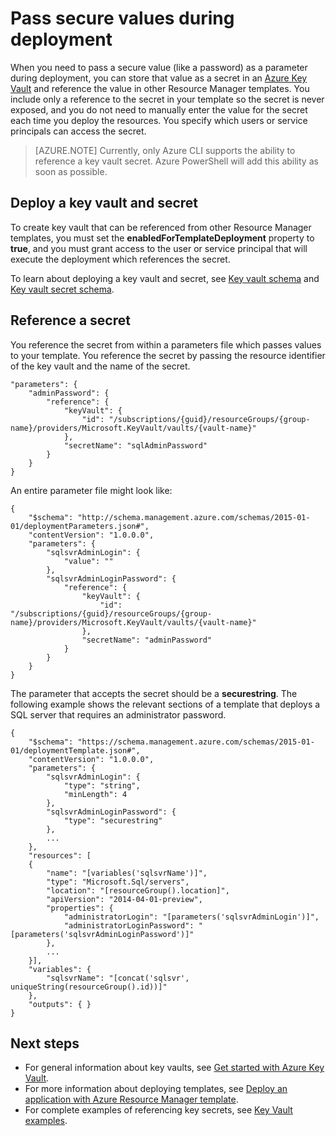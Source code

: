 <properties
   pageTitle="Use Key Vault secret with Resource Manager template | Microsoft Azure"
   description="Shows how to pass a secret from a key vault as a parameter during deployment."
   services="azure-resource-manager,key-vault"
   documentationCenter="na"
   authors="tfitzmac"
   manager="wpickett"
   editor=""/>

<tags
   ms.service="azure-resource-manager"
   ms.devlang="na"
   ms.topic="article"
   ms.tgt_pltfrm="na"
   ms.workload="na"
   ms.date="12/15/2015"
   ms.author="tomfitz"/>

# Pass secure values during deployment

When you need to pass a secure value (like a password) as a parameter during deployment, you can store that value as a secret in an [Azure Key Vault](./key-vault/key-vault-whatis.md) and reference the value in other Resource Manager templates. You include only a reference to the secret 
in your template so the secret is never exposed, and you do not need to manually enter the value for the secret each time you deploy the resources. You specify which users or 
service principals can access the secret.  

> [AZURE.NOTE] Currently, only Azure CLI supports the ability to reference a key vault secret. Azure PowerShell will add this ability as soon as possible. 

## Deploy a key vault and secret

To create key vault that can be referenced from other Resource Manager templates, you must set the **enabledForTemplateDeployment** property to **true**, and you must grant access to the user or 
service principal that will execute the deployment which references the secret.

To learn about deploying a key vault and secret, see 
[Key vault schema](resource-manager-template-keyvault.md) and [Key vault secret schema](resource-manager-template-keyvault-secret.md).

## Reference a secret

You reference the secret from within a parameters file which passes values to your template. You reference the secret by passing the resource identifier of the key vault and the name of the secret.

    "parameters": {
        "adminPassword": {
            "reference": {
                "keyVault": {
                    "id": "/subscriptions/{guid}/resourceGroups/{group-name}/providers/Microsoft.KeyVault/vaults/{vault-name}"
                }, 
                "secretName": "sqlAdminPassword" 
            } 
        }
    }

An entire parameter file might look like:

    {
        "$schema": "http://schema.management.azure.com/schemas/2015-01-01/deploymentParameters.json#",
        "contentVersion": "1.0.0.0",
        "parameters": {
            "sqlsvrAdminLogin": {
                "value": ""
            },
            "sqlsvrAdminLoginPassword": {
                "reference": {
                    "keyVault": {
                        "id": "/subscriptions/{guid}/resourceGroups/{group-name}/providers/Microsoft.KeyVault/vaults/{vault-name}"
                    },
                    "secretName": "adminPassword"
                }
            }
        }
    }

The parameter that accepts the secret should be a **securestring**. The following example shows the relevant sections of a template that deploys a SQL server that requires an administrator password.

    {
        "$schema": "https://schema.management.azure.com/schemas/2015-01-01/deploymentTemplate.json#",
        "contentVersion": "1.0.0.0",
        "parameters": {
            "sqlsvrAdminLogin": {
                "type": "string",
                "minLength": 4
            },
            "sqlsvrAdminLoginPassword": {
                "type": "securestring"
            },
            ...
        },
        "resources": [
        {
            "name": "[variables('sqlsvrName')]",
            "type": "Microsoft.Sql/servers",
            "location": "[resourceGroup().location]",
            "apiVersion": "2014-04-01-preview",
            "properties": {
                "administratorLogin": "[parameters('sqlsvrAdminLogin')]",
                "administratorLoginPassword": "[parameters('sqlsvrAdminLoginPassword')]"
            },
            ...
        }],
        "variables": {
            "sqlsvrName": "[concat('sqlsvr', uniqueString(resourceGroup().id))]"
        },
        "outputs": { }
    }




## Next steps

- For general information about key vaults, see [Get started with Azure Key Vault](./key-vault/key-vault-get-started.md).
- For more information about deploying templates, see [Deploy an application with Azure Resource Manager template](resource-group-template-deploy.md).
- For complete examples of referencing key secrets, see [Key Vault examples](https://github.com/rjmax/ArmExamples/tree/master/keyvaultexamples).

